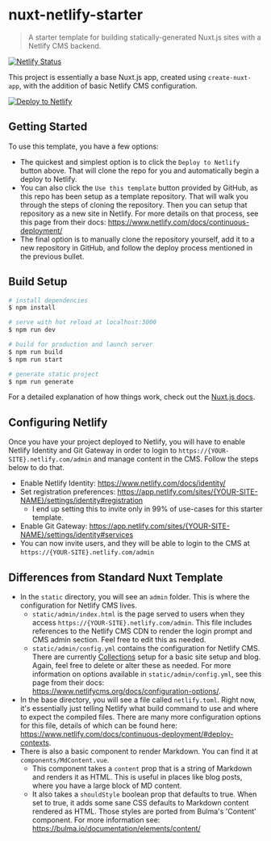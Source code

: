 # nuxt-netlify-starter

> A starter template for building statically-generated Nuxt.js sites with a Netlify CMS backend.

[![Netlify Status](https://api.netlify.com/api/v1/badges/614f215c-bfbe-440c-94c2-2b2ecd837cd0/deploy-status)](https://app.netlify.com/sites/nuxt-netlify-starter/deploys)

This project is essentially a base Nuxt.js app, created using `create-nuxt-app`, with the addition of basic Netlify CMS configuration.

[![Deploy to Netlify](https://www.netlify.com/img/deploy/button.svg)](https://app.netlify.com/start/deploy?repository=https://github.com/netlify/netlify-statuskit)

## Getting Started

To use this template, you have a few options:

- The quickest and simplest option is to click the `Deploy to Netlify` button above. That will clone the repo for you and automatically begin a deploy to Netlify.
- You can also click the `Use this template` button provided by GitHub, as this repo has been setup as a template repository. That will walk you through the steps of cloning the repository. Then you can setup that repository as a new site in Netlify. For more details on that process, see this page from their docs: https://www.netlify.com/docs/continuous-deployment/
- The final option is to manually clone the repository yourself, add it to a new repository in GitHub, and follow the deploy process mentioned in the previous bullet.

## Build Setup

```bash
# install dependencies
$ npm install

# serve with hot reload at localhost:3000
$ npm run dev

# build for production and launch server
$ npm run build
$ npm run start

# generate static project
$ npm run generate
```

For a detailed explanation of how things work, check out the [Nuxt.js docs](https://nuxtjs.org).

## Configuring Netlify

Once you have your project deployed to Netlify, you will have to enable Netlify Identity and Git Gateway in order to login to `https://{YOUR-SITE}.netlify.com/admin` and manage content in the CMS. Follow the steps below to do that.

- Enable Netlify Identity: https://www.netlify.com/docs/identity/
- Set registration preferences: https://app.netlify.com/sites/{YOUR-SITE-NAME}/settings/identity#registration
  - I end up setting this to invite only in 99% of use-cases for this starter template.
- Enable Git Gateway: https://app.netlify.com/sites/{YOUR-SITE-NAME}/settings/identity#services
- You can now invite users, and they will be able to login to the CMS at `https://{YOUR-SITE}.netlify.com/admin`

## Differences from Standard Nuxt Template

- In the `static` directory, you will see an `admin` folder. This is where the configuration for Netlify CMS lives.
  - `static/admin/index.html` is the page served to users when they access `https://{YOUR-SITE}.netlify.com/admin`. This file includes references to the Netlify CMS CDN to render the login prompt and CMS admin section. Feel free to edit this as needed.
  - `static/admin/config.yml` contains the configuration for Netlify CMS. There are currently [Collections](https://www.netlifycms.org/docs/configuration-options/#collections) setup for a basic site setup and blog. Again, feel free to delete or alter these as needed. For more information on options available in `static/admin/config.yml`, see this page from their docs: https://www.netlifycms.org/docs/configuration-options/.
- In the base directory, you will see a file called `netlify.toml`. Right now, it's essentially just telling Netlify what build command to use and where to expect the compiled files. There are many more configuration options for this file, details of which can be found here: https://www.netlify.com/docs/continuous-deployment/#deploy-contexts.
- There is also a basic component to render Markdown. You can find it at `components/MdContent.vue`.
  - This component takes a `content` prop that is a string of Markdown and renders it as HTML. This is useful in places like blog posts, where you have a large block of MD content.
  - It also takes a `shouldStyle` boolean prop that defaults to true. When set to true, it adds some sane CSS defaults to Markdown content rendered as HTML. Those styles are ported from Bulma's 'Content' component. For more information see: https://bulma.io/documentation/elements/content/
